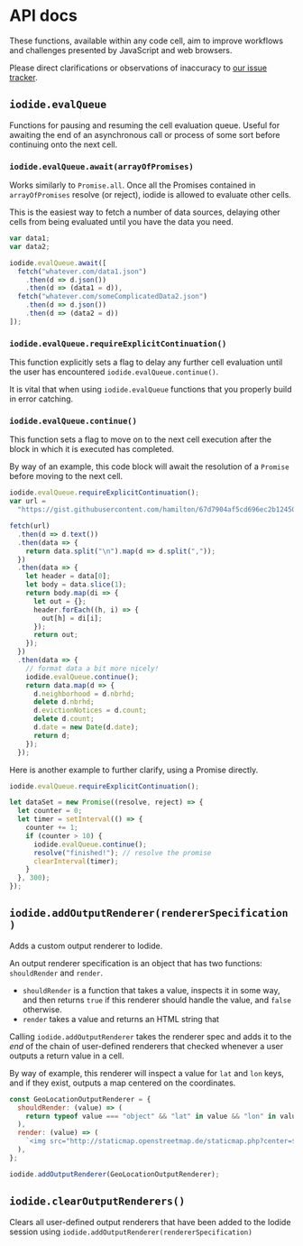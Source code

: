 # API docs

These functions, available within any code cell, aim to improve workflows and
challenges presented by JavaScript and web browsers.

Please direct clarifications or observations of inaccuracy to [our issue
tracker](https://github.com/iodide-project/docs/issues/new).


## `iodide.evalQueue`

Functions for pausing and resuming the cell evaluation queue. Useful for
awaiting the end of an asynchronous call or process of some sort before
continuing onto the next cell.

### `iodide.evalQueue.await(arrayOfPromises)`

Works similarly to `Promise.all`. Once all the Promises contained in
`arrayOfPromises` resolve (or reject), iodide is allowed to evaluate other
cells.

This is the easiest way to fetch a number of data sources, delaying other cells
from being evaluated until you have the data you need.

```javascript
var data1;
var data2;

iodide.evalQueue.await([
  fetch("whatever.com/data1.json")
    .then(d => d.json())
    .then(d => (data1 = d)),
  fetch("whatever.com/someComplicatedData2.json")
    .then(d => d.json())
    .then(d => (data2 = d))
]);
```

### `iodide.evalQueue.requireExplicitContinuation()`

This function explicitly sets a flag to delay any further cell evaluation until
the user has encountered `iodide.evalQueue.continue()`.

It is vital that when using `iodide.evalQueue` functions that you properly build
in error catching.

### `iodide.evalQueue.continue()`

This function sets a flag to move on to the next cell execution after the block
in which it is executed has completed.

By way of an example, this code block will await the resolution of a `Promise`
before moving to the next cell.

```javascript
iodide.evalQueue.requireExplicitContinuation();
var url =
  "https://gist.githubusercontent.com/hamilton/67d7904af5cd696ec2b12450b69bd657/raw/15d83f7f281c3e5de2ca3359529ef041b47fcbf6/css";

fetch(url)
  .then(d => d.text())
  .then(data => {
    return data.split("\n").map(d => d.split(","));
  })
  .then(data => {
    let header = data[0];
    let body = data.slice(1);
    return body.map(di => {
      let out = {};
      header.forEach((h, i) => {
        out[h] = di[i];
      });
      return out;
    });
  })
  .then(data => {
    // format data a bit more nicely!
    iodide.evalQueue.continue();
    return data.map(d => {
      d.neighborhood = d.nbrhd;
      delete d.nbrhd;
      d.evictionNotices = d.count;
      delete d.count;
      d.date = new Date(d.date);
      return d;
    });
  });
```

Here is another example to further clarify, using a Promise directly.

```javascript
iodide.evalQueue.requireExplicitContinuation();

let dataSet = new Promise((resolve, reject) => {
  let counter = 0;
  let timer = setInterval(() => {
    counter += 1;
    if (counter > 10) {
      iodide.evalQueue.continue();
      resolve("finished!"); // resolve the promise
      clearInterval(timer);
    }
  }, 300);
});
```

## `iodide.addOutputRenderer(rendererSpecification)`

Adds a custom output renderer to Iodide.

An output renderer specification is an object that has two functions:
`shouldRender` and `render`.

- `shouldRender` is a function that takes a value,
  inspects it in some way, and then returns `true` if this renderer should handle
  the value, and `false` otherwise.
- `render` takes a value and returns an HTML string that

Calling `iodide.addOutputRenderer` takes the renderer spec and adds
it to the _end_ of the chain of user-defined renderers that checked whenever a user outputs a return value in a cell.

By way of example, this renderer will inspect a value for `lat` and `lon` keys,
and if they exist, outputs a map centered on the coordinates.

```javascript
const GeoLocationOutputRenderer = {
  shouldRender: (value) => (
    return typeof value === "object" && "lat" in value && "lon" in value;
  ),
  render: (value) => (
    `<img src="http://staticmap.openstreetmap.de/staticmap.php?center=${value.lat},${value.lon}&zoom=17&size=300x200&maptype=mapnik"/>`
  ),
};

iodide.addOutputRenderer(GeoLocationOutputRenderer);
```

## `iodide.clearOutputRenderers()`

Clears all user-defined output renderers that have been added to the Iodide session
using `iodide.addOutputRenderer(rendererSpecification)`
